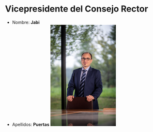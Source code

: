 # Vicepresidente del Consejo Rector

- Nombre: **Jabi**
- Apellidos: **Puertas**
![Imagen](/src/data/organigrama/lksOrganigrama/content/fotos/jabi-puertas.PNG)